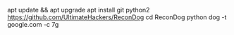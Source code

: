 apt update && apt upgrade
apt install git python2
https://github.com/UltimateHackers/ReconDog
cd ReconDog
python dog -t google.com -c 7g
